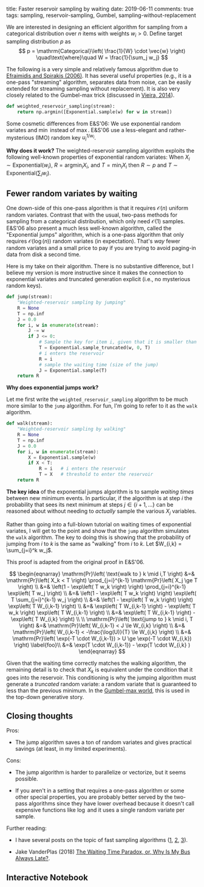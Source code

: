 title: Faster reservoir sampling by waiting
date: 2019-06-11
comments: true
tags: sampling, reservoir-sampling, Gumbel, sampling-without-replacement

We are interested in designing an efficient algorithm for sampling from a categorical distribution over $n$ items with weights $w_i > 0$.  Define target sampling distribution $p$ as
$$
p = \mathrm{Categorical}\left( \frac{1}{W} \cdot \vec{w} \right)
\quad\text{where}\quad W = \frac{1}{\sum_j w_j}
$$

The following is a very simple and relatively famous algorithm due to [Efraimidis and Spirakis (2006)](https://www.sciencedirect.com/science/article/pii/S002001900500298X).  It has several useful properties (e.g., it is a one-pass "streaming" algorithm, separates data from noise, can be easily extended for streaming sampling without replacement).  It is also very closely related to the Gumbel-max trick (discussed in [Vieira, 2014](http://timvieira.github.io/blog/post/2014/08/01/gumbel-max-trick-and-weighted-reservoir-sampling/)).


```python
def weighted_reservoir_sampling(stream):
    return np.argmin([Exponential.sample(w) for w in stream])
```

Some cosmetic differences from E&S'06: We use exponential random variates and $\min$ instead of $\max$. E&S'06 use a less-elegant and rather-mysterious (IMO) random key $u_i^{1/w_i}$.

**Why does it work?** The weighted-reservoir sampling algorithm exploits the following well-known properties of exponential random variates:
When $X_i \sim \mathrm{Exponential}(w_i)$, $R = {\mathrm{argmin}}_i X_i$, and $T = \min_i X_i$ then
$R \sim p$ and $T \sim \mathrm{Exponential}\left( \sum_i w_i \right)$.


## Fewer random variates by waiting

One down-side of this one-pass algorithm is that it requires $\mathcal{O}(n)$ uniform random variates.  Contrast that with the usual, two-pass methods for sampling from a categorical distribution, which only need $\mathcal{O}(1)$ samples.  E&S'06 also present a much less well-known algorithm, called the "Exponential jumps" algorithm, which is a one-pass algorithm that only requires $\mathcal{O}(\log(n))$ random variates (in expectation).  That's *way* fewer random variates and a small price to pay if you are trying to avoid paging-in data from disk a second time.

Here is my take on their algorithm.  There is no substantive difference, but I believe my version is more instructive since it makes the connection to exponential variates and truncated generation explicit (i.e., no mysterious random keys).

```python
def jump(stream):
    "Weighted-reservoir sampling by jumping"
    R = None
    T = np.inf
    J = 0.0
    for i, w in enumerate(stream):
        J -= w
        if J <= 0:
            # Sample the key for item i, given that it is smaller than the current threshold
            T = Exponential.sample_truncated(w, 0, T)
            # i enters the reservoir
            R = i
            # sample the waiting time (size of the jump)
            J = Exponential.sample(T)
    return R
```

**Why does exponential jumps work?**

Let me first write the `weighted_reservoir_sampling` algorithm to be much more similar to the `jump` algorithm.  For fun, I'm going to refer to it as the `walk` algorithm.

```python
def walk(stream):
    "Weighted-reservoir sampling by walking"
    R = None
    T = np.inf
    J = 0.0
    for i, w in enumerate(stream):
        X = Exponential.sample(w)
        if X < T:
            R = i   # i enters the reservoir
            T = X   # threshold to enter the reservoir
    return R
```

**The key idea** of the exponential jumps algorithm is to sample *waiting times* between new minimum events.  In particular, if the algorithm is at step $i$ the probability that sees its next minimum at steps $j \in \{ i+1, \ldots \}$ can be reasoned about without needing to *actually* sample the various $X_j$ variables.

Rather than going into a full-blown tutorial on waiting times of exponential variates, I will get to the point and show that the `jump` algorithm simulates the `walk` algorithm.  The key to doing this is showing that the probability of jumping from $i$ to $k$ is the same as "walking" from $i$ to $k$.  Let $W_{i,k} = \sum_{j=i}^k w_j$.

This proof is adapted from the original proof in E&S'06.

$$
\begin{eqnarray}
\mathrm{Pr}\left( \text{walk to } k \mid i,T \right)
&=& \mathrm{Pr}\left( X_k < T \right) \prod_{j=i}^{k-1} \mathrm{Pr}\left( X_j \ge T \right) \\
&=& \left(1 - \exp\left( T w_k \right) \right) \prod_{j=i}^{k-1} \exp\left( T w_j \right) \\
&=& \left(1 - \exp\left( T w_k \right) \right) \exp\left( T \sum_{j=i}^{k-1}  w_j \right) \\
&=& \left(1 - \exp\left( T w_k \right) \right) \exp\left( T W_{i,k-1} \right) \\
&=& \exp\left( T W_{i,k-1} \right) - \exp\left( T w_k \right) \exp\left( T W_{i,k-1} \right) \\
&=& \exp\left( T W_{i,k-1} \right) - \exp\left( T W_{i,k} \right) \\
\\
\mathrm{Pr}\left( \text{jump to } k \mid i, T \right)
&=& \mathrm{Pr}\left( W_{i,k-1} < J \le W_{i,k} \right) \\
&=& \mathrm{Pr}\left( W_{i,k-1} < -\frac{\log(U)}{T} \le W_{i,k} \right) \\
&=& \mathrm{Pr}\left( \exp(-T \cdot W_{i,k-1}) > U \ge \exp(-T \cdot W_{i,k}) \right) \label{foo}\\
&=& \exp(T \cdot W_{i,k-1}) - \exp(T \cdot W_{i,k} )
\end{eqnarray}
$$

Given that the waiting time correctly matches the walking algorithm, the remaining detail is to check that $X_k$ is equivalent under the condition that it goes into the reservoir.  This conditioning is why the jumping algorithm must generate a *truncated* random variate: a random variate that is guaranteed to less than the previous minimum.  In the [Gumbel-max world](https://cmaddis.github.io/gumbel-machinery), this is used in the top-down generative story.


## Closing thoughts

Pros:

- The jump algorithm saves a ton of random variates and gives practical savings
  (at least, in my limited experiments).

Cons:

- The jump algorithm is harder to parallelize or vectorize, but it seems possible.

- If you aren't in a setting that requires a one-pass algorithm or some other
  special properties, you are probably better served by the two-pass algorithms
  since they have lower overhead because it doesn't call expensive functions
  like $\log$ and it uses a single random variate per sample.

Further reading:

- I have several posts on the topic of fast sampling algorithms
([1](http://timvieira.github.io/blog/post/2016/11/21/heaps-for-incremental-computation/),
[2](http://timvieira.github.io/blog/post/2016/07/04/fast-sigmoid-sampling/),
[3](http://timvieira.github.io/blog/post/2014/08/01/gumbel-max-trick-and-weighted-reservoir-sampling/)).

- Jake VanderPlas (2018) [The Waiting Time Paradox, or, Why Is My Bus Always Late?](http://jakevdp.github.io/blog/2018/09/13/waiting-time-paradox/).


## Interactive Notebook

<script src="https://gist.github.com/timvieira/44edfaf97cb2e191e4618f0d25401bf4.js"></script>
